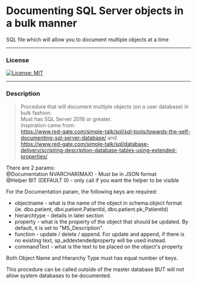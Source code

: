 # Documenting SQL Server objects in a bulk manner
SQL file which will allow you to document multiple objects at a time
___
### License
[![License: MIT](https://img.shields.io/badge/License-MIT-yellow.svg)](License) 
___
### Description
> Procedure that will document multiple objects (on a user database) in bulk fashion.\
Must has SQL Server 2016 or greater.\
Inspiration came from:\
https://www.red-gate.com/simple-talk/sql/sql-tools/towards-the-self-documenting-sql-server-database/ and\
https://www.red-gate.com/simple-talk/sql/database-delivery/scripting-description-database-tables-using-extended-properties/ 

There are 2 params:\
  @Documentation NVARCHAR(MAX)    - Must be in JSON format \
  @Helper				 BIT (DEFAULT 0)	- only call if you want the helper to be visible 

For the Documentation param, the following keys are required: 
- objectname    - what is the name of the object in schema.object format (ie. dbo.patient, dbo.patient.PatientId, dbo.patient.pk_PatientId) 
- hierarchtype  - details in later section 
- property			- what is the property of the object that should be updated. By default, it is set to "MS_Description". 
- function			- update / delete / append. For update and append, if there is no existing text, sp_addextendedproperty will be used instead. 
- commandText		- what is the text to be placed on the object's property

Both Object Name and Hierarchy Type must has equal number of keys.

This procedure can be called outside of the master database BUT will not allow system databases to be documented.
				
